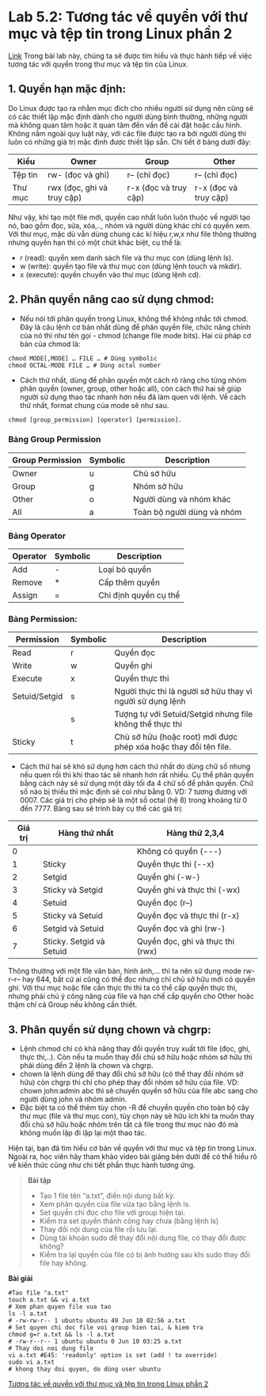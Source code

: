 # Lab 5.2: Tương tác về quyền với thư mục và tệp tin trong Linux phần 2

[Link](https://docs.google.com/document/d/1QDkPbTeFaEyRjtM2s3Mbu4c4Sd1dNGzXcbmUQCeiWfA/edit)
Trong bài lab này, chúng ta sẽ được tìm hiểu và thực hành tiếp về việc tương tác với quyền trong thư mục và tệp tin của Linux.

## 1. Quyền hạn mặc định:

Do Linux được tạo ra nhằm mục đích cho nhiều người sử dụng nên cũng sẽ có các thiết lập mặc định dành cho người dùng bình thường, những người mà không quan tâm hoặc ít quan tâm đến vấn đề cài đặt hoặc cấu hình. Không nằm ngoài quy luật này, với các file được tạo ra bởi người dùng thì luôn có những giá trị mặc định được thiết lập sẵn. Chi tiết ở bảng dưới đây:

| **Kiểu** | **Owner**                  | **Group**             | **Other**             |
| -------- | -------------------------- | --------------------- | --------------------- |
| Tệp tin  | rw- (đọc và ghi)           | r– (chỉ đọc)          | r– (chỉ đọc)          |
| Thư mục  | rwx (đọc, ghi và truy cập) | r-x (đọc và truy cập) | r-x (đọc và truy cập) |

Như vậy, khi tạo một file mới, quyền cao nhất luôn luôn thuộc về người tạo nó, bao gồm đọc, sửa, xóa,.., nhóm và người dùng khác chỉ có quyền xem. Với thư mục, mặc dù vẫn dùng chung các kí hiệu r,w,x như file thông thường nhưng quyền hạn thì có một chút khác biệt, cụ thể là:

- r (read): quyền xem danh sách file và thư mục con (dùng lệnh ls).
- w (write): quyền tạo file và thư mục con (dùng lệnh touch và mkdir).
- x (execute): quyền chuyển vào thư mục (dùng lệnh cd).

## 2. Phân quyền nâng cao sử dụng chmod:

- Nếu nói tới phân quyền trong Linux, không thể không nhắc tới chmod. Đây là câu lệnh cơ bản nhất dùng để phân quyền file, chức năng chính của nó thì như tên gọi - chmod (change file mode bits). Hai cú pháp cơ bản của chmod là:

```shell
chmod MODE[,MODE] … FILE … # Dùng symbolic
chmod OCTAL-MODE FILE … # Dùng octal number
```

- Cách thứ nhất, dùng để phân quyền một cách rõ ràng cho từng nhóm phân quyền (owner, group, other hoặc all), còn cách thứ hai sẽ giúp người sử dụng thao tác nhanh hơn nếu đã làm quen với lệnh. Về cách thứ nhất, format chung của mode sẽ như sau.

```shell
chmod [group_permission] [operator] [permission].
```

### Bảng Group Permission

| **Group Permission** | **Symbolic** | **Description**            |
| -------------------- | ------------ | -------------------------- |
| Owner                | u            | Chủ sở hữu                 |
| Group                | g            | Nhóm sở hữu                |
| Other                | o            | Người dùng và nhóm khác    |
| All                  | a            | Toàn bộ người dùng và nhóm |

### Bảng Operator

| **Operator** | **Symbolic** | **Description**       |
| ------------ | ------------ | --------------------- |
| Add          | -            | Loại bỏ quyền         |
| Remove       | \*           | Cấp thêm quyền        |
| Assign       | =            | Chỉ định quyền cụ thể |

### Bảng Permission:

| **Permission** | **Symbolic** | **Description**                                                  |
| -------------- | ------------ | ---------------------------------------------------------------- |
| Read           | r            | Quyền đọc                                                        |
| Write          | w            | Quyền ghi                                                        |
| Execute        | x            | Quyền thực thi                                                   |
| Setuid/Setgid  | s            | Người thực thi là người sở hữu thay vì người sử dụng lệnh        |
|                | s            | Tượng tự với Setuid/Setgid nhưng file không thể thực thi         |
| Sticky         | t            | Chủ sở hữu (hoặc root) mới được phép xóa hoặc thay đổi tên file. |

- Cách thứ hai sẽ khó sử dụng hơn cách thứ nhất do dùng chữ số nhưng nếu quen rồi thì khi thao tác sẽ nhanh hơn rất nhiều.
  Cụ thể phân quyền bằng cách này sẽ sử dụng một dãy tối đa 4 chữ số để phân quyền. Chữ số nào bị thiếu thì mặc định sẽ coi như bằng 0.
  VD: 7 tương đương với 0007.
  Các giá trị cho phép sẽ là một số octal (hệ 8) trong khoảng từ 0 đến 7777. Bảng sau sẽ trình bày cụ thể các giá trị:

| **Giá trị** | **Hàng thứ nhất**        | **Hàng thứ 2,3,4**               |
| ----------- | ------------------------ | -------------------------------- |
| 0           |                          | Không có quyền (---)             |
| 1           | Sticky                   | Quyền thực thi (--x)             |
| 2           | Setgid                   | Quyền ghi (-w-)                  |
| 3           | Sticky và Setgid         | Quyền ghi và thực thi (-wx)      |
| 4           | Setuid                   | Quyền đọc (r–)                   |
| 5           | Sticky và Setuid         | Quyền đọc và thực thi (r-x)      |
| 6           | Setgid và Setuid         | Quyền đọc và ghi (rw-)           |
| 7           | Sticky. Setgid và Setuid | Quyền đọc, ghi và thực thi (rwx) |

Thông thường với một file văn bản, hình ảnh,... thì ta nên sử dụng mode rw-r–r– hay 644, bất cứ ai cũng có thể đọc nhưng chỉ chủ sở hữu mới có quyền ghi. Với thư mục hoặc file cần thực thi thì ta có thể cấp quyền thực thi, nhưng phải chú ý công năng của file và hạn chế cấp quyền cho Other hoặc thậm chí cả Group nếu không cần thiết.

## 3. Phân quyền sử dụng chown và chgrp:

- Lệnh chmod chỉ có khả năng thay đổi quyền truy xuất tới file (đọc, ghi, thực thi,..). Còn nếu ta muốn thay đổi chủ sở hữu hoặc nhóm sở hữu thì phải dùng đến 2 lệnh là chown và chgrp.
- chown là lệnh dùng để thay đổi chủ sở hữu (có thể thay đổi nhóm sở hữu) còn chgrp thì chỉ cho phép thay đổi nhóm sở hữu của file.
  VD: chown john:admin abc thì sẽ chuyển quyền sở hữu của file abc sang cho người dùng john và nhóm admin.
- Đặc biệt ta có thể thêm tùy chọn -R để chuyển quyền cho toàn bộ cây thư mục (file và thư mục con), tùy chọn này sẽ hữu ích khi ta muốn thay đổi chủ sở hữu hoặc nhóm trên tất cả file trong thư mục nào đó mà không muốn lặp đi lặp lại một thao tác.

Hiện tại, bạn đã tìm hiểu cơ bản về quyền với thư mục và tệp tin trong Linux. Ngoài ra, học viên hãy tham khảo video bài giảng bên dưới để có thể hiểu rõ về kiến thức cũng như chi tiết phần thực hành tương ứng.

> **Bài tập**
>
> - Tạo 1 file tên “a.txt”, điền nội dung bất kỳ.
> - Xem phân quyền của file vừa tạo bằng lệnh ls.
> - Set quyền chỉ đọc cho file với group hiện tại.
> - Kiểm tra set quyền thành công hay chưa (bằng lệnh ls)
> - Thay đổi nội dung của file rồi lưu lại.
> - Dùng tài khoản sudo để thay đổi nội dung file, có thay đổi được không?
> - Kiểm tra lại quyền của file có bị ảnh hưởng sau khi sudo thay đổi file hay không.

**Bài giải**

```shell
#Tao file "a.txt"
touch a.txt && vi a.txt
# Xem phan quyen file vua tao
ls -l a.txt
# -rw-rw-r-- 1 ubuntu ubuntu 49 Jun 10 02:56 a.txt
# Set quyen chi doc file voi group hien tai, & kiem tra
chmod g=r a.txt && ls -l a.txt
# -rw-r--r-- 1 ubuntu ubuntu 0 Jun 10 03:25 a.txt
# Thay doi noi dung file
vi a.txt #E45: 'readonly' option is set (add ! to override)
sudo vi a.txt
# khong thay doi quyen, do dùng user ubuntu
```

[Tương tác về quyền với thư mục và tệp tin trong Linux phần 2](https://funix.udemy.com/course/learn-linux-in-5-days/learn/lecture/1417740#overview)
